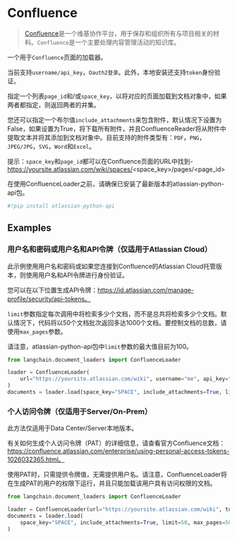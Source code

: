 # Confluence

>[Confluence](https://www.atlassian.com/software/confluence)是一个维基协作平台，用于保存和组织所有与项目相关的材料。`Confluence`是一个主要处理内容管理活动的知识库。

一个用于`Confluence`页面的加载器。

当前支持`username/api_key`，`Oauth2登录`。此外，本地安装还支持`token`身份验证。

指定一个列表`page_id`和/或`space_key`，以将对应的页面加载到文档对象中，如果两者都指定，则返回两者的并集。

您还可以指定一个布尔值`include_attachments`来包含附件，默认情况下设置为False，如果设置为True，将下载所有附件，并且ConfluenceReader将从附件中提取文本并将其添加到文档对象中。目前支持的附件类型有：`PDF`，`PNG`，`JPEG/JPG`，`SVG`，`Word`和`Excel`。

提示：`space_key`和`page_id`都可以在Confluence页面的URL中找到- https://yoursite.atlassian.com/wiki/spaces/<space_key>/pages/<page_id>

在使用ConfluenceLoader之前，请确保已安装了最新版本的atlassian-python-api包。

```python
#!pip install atlassian-python-api
```

## Examples

### 用户名和密码或用户名和API令牌（仅适用于Atlassian Cloud）

此示例使用用户名和密码或如果您连接到Confluence的Atlassian Cloud托管版本，则使用用户名和API令牌进行身份验证。

您可以在以下位置生成API令牌：https://id.atlassian.com/manage-profile/security/api-tokens。

`limit`参数指定每次调用中将检索多少个文档，而不是总共将检索多少个文档。默认情况下，代码将以50个文档批次返回多达1000个文档。要控制文档的总数，请使用`max_pages`参数。

请注意，atlassian-python-api包中`limit`参数的最大值目前为100。

```python
from langchain.document_loaders import ConfluenceLoader

loader = ConfluenceLoader(
    url="https://yoursite.atlassian.com/wiki", username="me", api_key="12345"
)
documents = loader.load(space_key="SPACE", include_attachments=True, limit=50)
```

### 个人访问令牌（仅适用于Server/On-Prem）

此方法仅适用于Data Center/Server本地版本。

有关如何生成个人访问令牌（PAT）的详细信息，请查看官方Confluence文档：https://confluence.atlassian.com/enterprise/using-personal-access-tokens-1026032365.html。

使用PAT时，只需提供令牌值，无需提供用户名。请注意，ConfluenceLoader将在生成PAT的用户的权限下运行，并且只能加载该用户具有访问权限的文档。

```python
from langchain.document_loaders import ConfluenceLoader

loader = ConfluenceLoader(url="https://yoursite.atlassian.com/wiki", token="12345")
documents = loader.load(
    space_key="SPACE", include_attachments=True, limit=50, max_pages=50
)
```